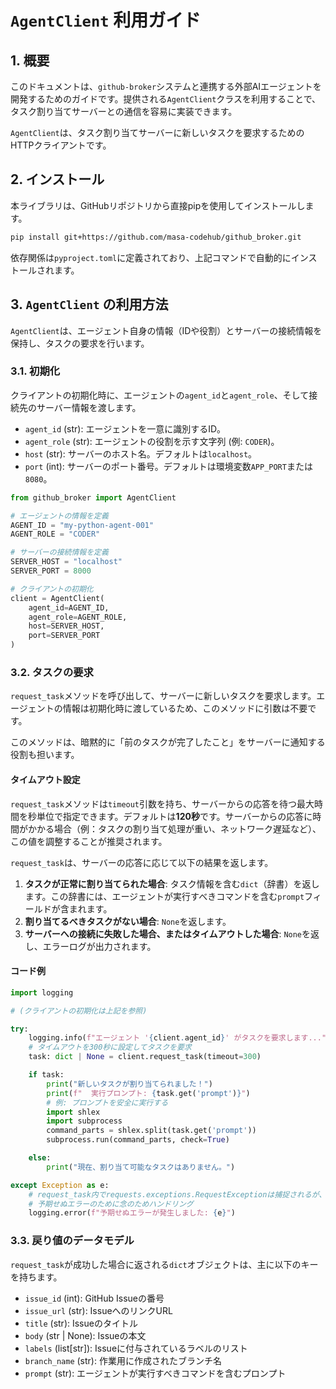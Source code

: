 # `AgentClient` 利用ガイド

## 1. 概要

このドキュメントは、`github-broker`システムと連携する外部AIエージェントを開発するためのガイドです。提供される`AgentClient`クラスを利用することで、タスク割り当てサーバーとの通信を容易に実装できます。

`AgentClient`は、タスク割り当てサーバーに新しいタスクを要求するためのHTTPクライアントです。

## 2. インストール

本ライブラリは、GitHubリポジトリから直接pipを使用してインストールします。

```bash
pip install git+https://github.com/masa-codehub/github_broker.git
```

依存関係は`pyproject.toml`に定義されており、上記コマンドで自動的にインストールされます。

## 3. `AgentClient` の利用方法

`AgentClient`は、エージェント自身の情報（IDや役割）とサーバーの接続情報を保持し、タスクの要求を行います。

### 3.1. 初期化

クライアントの初期化時に、エージェントの`agent_id`と`agent_role`、そして接続先のサーバー情報を渡します。

- `agent_id` (str): エージェントを一意に識別するID。
- `agent_role` (str): エージェントの役割を示す文字列 (例: `CODER`)。
- `host` (str): サーバーのホスト名。デフォルトは`localhost`。
- `port` (int): サーバーのポート番号。デフォルトは環境変数`APP_PORT`または`8080`。

```python
from github_broker import AgentClient

# エージェントの情報を定義
AGENT_ID = "my-python-agent-001"
AGENT_ROLE = "CODER"

# サーバーの接続情報を定義
SERVER_HOST = "localhost"
SERVER_PORT = 8000

# クライアントの初期化
client = AgentClient(
    agent_id=AGENT_ID,
    agent_role=AGENT_ROLE,
    host=SERVER_HOST,
    port=SERVER_PORT
)
```

### 3.2. タスクの要求

`request_task`メソッドを呼び出して、サーバーに新しいタスクを要求します。エージェントの情報は初期化時に渡しているため、このメソッドに引数は不要です。

このメソッドは、暗黙的に「前のタスクが完了したこと」をサーバーに通知する役割も担います。

#### タイムアウト設定

`request_task`メソッドは`timeout`引数を持ち、サーバーからの応答を待つ最大時間を秒単位で指定できます。デフォルトは**120秒**です。サーバーからの応答に時間がかかる場合（例：タスクの割り当て処理が重い、ネットワーク遅延など）、この値を調整することが推奨されます。

`request_task`は、サーバーの応答に応じて以下の結果を返します。

1.  **タスクが正常に割り当てられた場合**: タスク情報を含む`dict`（辞書）を返します。この辞書には、エージェントが実行すべきコマンドを含む`prompt`フィールドが含まれます。
2.  **割り当てるべきタスクがない場合**: `None`を返します。
3.  **サーバーへの接続に失敗した場合、またはタイムアウトした場合**: `None`を返し、エラーログが出力されます。

#### コード例

```python
import logging

# (クライアントの初期化は上記を参照)

try:
    logging.info(f"エージェント '{client.agent_id}' がタスクを要求します...")
    # タイムアウトを300秒に設定してタスクを要求
    task: dict | None = client.request_task(timeout=300)

    if task:
        print("新しいタスクが割り当てられました！")
        print(f"  実行プロンプト: {task.get('prompt')}")
        # 例: プロンプトを安全に実行する
        import shlex
        import subprocess
        command_parts = shlex.split(task.get('prompt'))
        subprocess.run(command_parts, check=True)

    else:
        print("現在、割り当て可能なタスクはありません。")

except Exception as e:
    # request_task内でrequests.exceptions.RequestExceptionは捕捉されるが、
    # 予期せぬエラーのために念のためハンドリング
    logging.error(f"予期せぬエラーが発生しました: {e}")

```

### 3.3. 戻り値のデータモデル

`request_task`が成功した場合に返される`dict`オブジェクトは、主に以下のキーを持ちます。

- `issue_id` (int): GitHub Issueの番号
- `issue_url` (str): IssueへのリンクURL
- `title` (str): Issueのタイトル
- `body` (str | None): Issueの本文
- `labels` (list[str]): Issueに付与されているラベルのリスト
- `branch_name` (str): 作業用に作成されたブランチ名
- `prompt` (str): エージェントが実行すべきコマンドを含むプロンプト